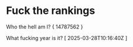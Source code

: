 # Fuck the rankings

Who the hell am I?
{ 14787562 }

What fucking year is it?
[ 2025-03-28T10:16:40Z ]
